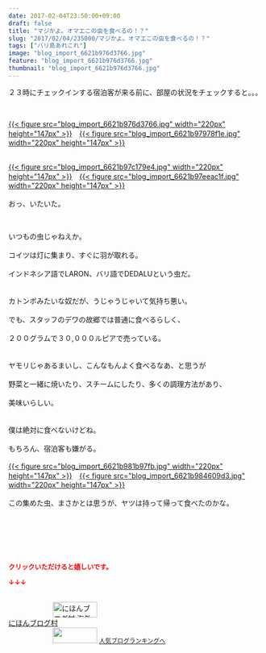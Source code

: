 ```yaml
---
date: 2017-02-04T23:50:00+09:00
draft: false
title: "マジかよ。オマエこの虫を食べるの！？"
slug: "2017/02/04/235000/マジかよ。オマエこの虫を食べるの！？"
tags: ["バリ島あれこれ"]
image: "blog_import_6621b976d3766.jpg"
feature: "blog_import_6621b976d3766.jpg"
thumbnail: "blog_import_6621b976d3766.jpg"
---
```

<p>２３時にチェックインする宿泊客が来る前に、部屋の状況をチェックすると。。。</p><p> </p><p><a href="blog_import_6621b97809a38.jpg">{{< figure src="blog_import_6621b976d3766.jpg" width="220px" height="147px" >}}</a>　<a href="blog_import_6621b97a8cdeb.jpg">{{< figure src="blog_import_6621b97978f1e.jpg" width="220px" height="147px" >}}</a></p><p><br/><a href="blog_import_6621b97d2b434.jpg">{{< figure src="blog_import_6621b97c179e4.jpg" width="220px" height="147px" >}}</a>　<a href="blog_import_6621b9800c066.jpg">{{< figure src="blog_import_6621b97eeac1f.jpg" width="220px" height="147px" >}}</a><br/><br/>おっ、いたいた。</p><p> </p><p>いつもの虫じゃねえか。<br/><br/>コイツは灯に集まり、すぐに羽が取れる。<br/><br/>インドネシア語でLARON、バリ語でDEDALUという虫だ。<br/><br/><br/>カトンボみたいな奴だが、うじゃうじゃいて気持ち悪い。<br/><br/>でも、スタッフのデワの故郷では普通に食べるらしく、<br/><br/>２００グラムで３０,０００ルピアで売っている。<br/><br/><br/>ヤモリじゃあるまいし、こんなもんよく食べるなあ、と思うが<br/><br/>野菜と一緒に焼いたり、スチームにしたり、多くの調理方法があり、<br/><br/>美味いらしい。<br/><br/><br/>僕は絶対に食べないけどね。<br/><br/>もちろん、宿泊客も嫌がる。<br/><br/><a href="blog_import_6621b982cc367.jpg">{{< figure src="blog_import_6621b981b97fb.jpg" width="220px" height="147px" >}}</a>　<a href="blog_import_6621b9857135d.jpg">{{< figure src="blog_import_6621b984609d3.jpg" width="220px" height="147px" >}}</a><br/><br/>この集めた虫、まさかとは思うが、ヤツは持って帰って食べたのかな。</p><p> </p><p> </p> <p><font color="#ff0000" size="2"><strong>クリックいただけると嬉しいです。</strong></font></p><p><font color="#ff0000" size="2"><strong>↓↓↓</strong></font></p><p><br/><a href="ranking.html?p_cid=01260127" target="_blank"><img alt="にほんブログ村 海外生活ブログ バリ島情報へ" border="0" height="31" src="data:image/svg+xml;charset=utf-8,%3Csvg%20xmlns%3D%22http%3A%2F%2Fwww.w3.org%2F2000%2Fsvg%22%20title%3D%22Placeholder%20for%20Images%22%20role%3D%22presentation%22%20viewBox%3D%220%200%2088%2031%22%20%2F%3E" width="88" data-src="https://img-proxy.blog-video.jp/images?url=http%3A%2F%2Foverseas.blogmura.com%2Fbali%2Fimg%2Fbali88_31.gif" style="aspect-ratio: auto 88 / 31;"/><noscript><img alt="にほんブログ村 海外生活ブログ バリ島情報へ" border="0" height="31" src="https://img-proxy.blog-video.jp/images?url=http%3A%2F%2Foverseas.blogmura.com%2Fbali%2Fimg%2Fbali88_31.gif" width="88"></noscript></a><br/><a href="ranking.html?p_cid=01260127" target="_blank">にほんブログ村</a><br/><a href="link.php?1804582" title="人気ブログランキングへ"><img border="0" height="31" src="data:image/svg+xml;charset=utf-8,%3Csvg%20xmlns%3D%22http%3A%2F%2Fwww.w3.org%2F2000%2Fsvg%22%20title%3D%22Placeholder%20for%20Images%22%20role%3D%22presentation%22%20viewBox%3D%220%200%2088%2031%22%20%2F%3E" width="88" data-src="https://blog.with2.net/img/banner/banner_22.gif" style="aspect-ratio: auto 88 / 31;"/><noscript><img border="0" height="31" src="https://blog.with2.net/img/banner/banner_22.gif" width="88"></noscript></a> <a href="link.php?1804582" style="font-size: 12px;">人気ブログランキングへ</a></p>

